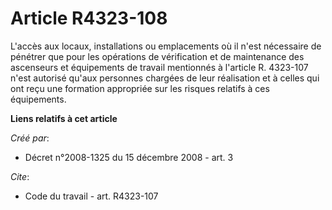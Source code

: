 # Article R4323-108

L'accès aux locaux, installations ou emplacements où il n'est nécessaire de pénétrer que pour les opérations de vérification
et de maintenance des ascenseurs et équipements de travail mentionnés à l'article R. 4323-107 n'est autorisé qu'aux personnes
chargées de leur réalisation et à celles qui ont reçu une formation appropriée sur les risques relatifs à ces équipements.

**Liens relatifs à cet article**

_Créé par_:

  - Décret n°2008-1325 du 15 décembre 2008 - art. 3

_Cite_:

  - Code du travail - art. R4323-107
